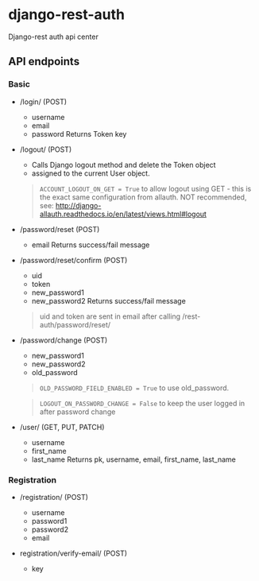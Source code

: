 django-rest-auth
===

Django-rest auth api center

API endpoints
---

### Basic 

- /login/ (POST)
  - username
  - email
  - password
  Returns Token key

- /logout/ (POST)
  - Calls Django logout method and delete the Token object
  - assigned to the current User object.
  > `ACCOUNT_LOGOUT_ON_GET = True` to allow logout using GET - this is the exact same configuration from allauth. NOT recommended, see: http://django-allauth.readthedocs.io/en/latest/views.html#logout

- /password/reset (POST)
  - email
  Returns success/fail message

- /password/reset/confirm (POST)
  - uid
  - token
  - new_password1
  - new_password2
  Returns success/fail message
  > uid and token are sent in email after calling /rest-auth/password/reset/

- /password/change (POST)
  - new_password1
  - new_password2
  - old_password

  > `OLD_PASSWORD_FIELD_ENABLED = True` to use old_password.

  > `LOGOUT_ON_PASSWORD_CHANGE = False` to keep the user logged in after password change

- /user/ (GET, PUT, PATCH)
  - username
  - first_name
  - last_name
  Returns pk, username, email, first_name, last_name

### Registration

- /registration/ (POST)
  - username
  - password1
  - password2
   - email

- registration/verify-email/ (POST)
  - key
